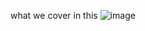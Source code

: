 what we cover in this 
![image](https://github.com/user-attachments/assets/c8cac09c-648c-413b-8d8f-db0e0fc9f961)
